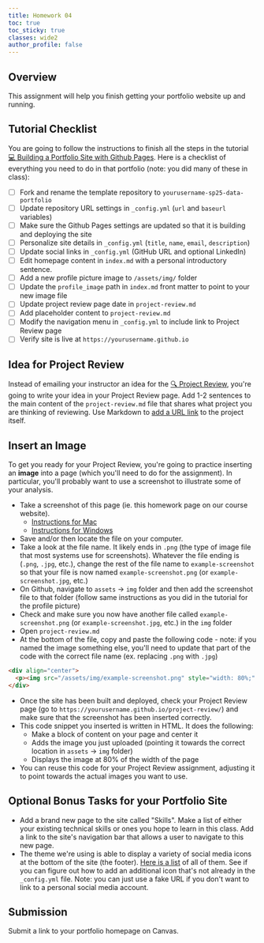 ```yaml
---
title: Homework 04
toc: true
toc_sticky: true
classes: wide2
author_profile: false
---
```


## Overview

This assignment will help you finish getting your portfolio website up and running.

## Tutorial Checklist

You are going to follow the instructions to finish all the steps in the tutorial [💻 Building a Portfolio Site with Github Pages]({{site.baseurl}}/modules/portfolio-site). Here is a checklist of everything you need to do in that portfolio (note: you did many of these in class):

- [ ] Fork and rename the template repository to `yourusername-sp25-data-portfolio`
- [ ] Update repository URL settings in `_config.yml` (`url` and `baseurl` variables)
- [ ] Make sure the Github Pages settings are updated so that it is building and deploying the site
- [ ] Personalize site details in `_config.yml` (`title`, `name`, `email`, `description`)
- [ ] Update social links in `_config.yml` (GitHub URL and optional LinkedIn)
- [ ] Edit homepage content in `index.md` with a personal introductory sentence.
- [ ] Add a new profile picture image to `/assets/img/` folder
- [ ] Update the `profile_image` path in `index.md` front matter to point to your new image file
- [ ] Update project review page date in `project-review.md`
- [ ] Add placeholder content to `project-review.md`
- [ ] Modify the navigation menu in `_config.yml` to include link to Project Review page
- [ ] Verify site is live at `https://yourusername.github.io`

## Idea for Project Review

Instead of emailing your instructor an idea for the [🔍 Project Review]({{site.baseurl}}/assignments/project-review), you're going to write your idea in your Project Review page. Add 1-2 sentences to the main content of the `project-review.md` file that shares what project you are thinking of reviewing. Use Markdown to [add a URL link](https://www.codecademy.com/resources/docs/markdown/links) to the project itself.

## Insert an Image

To get you ready for your Project Review, you're going to practice inserting an **image** into a page (which you'll need to do for the assignment). In particular, you'll probably want to use a screenshot to illustrate some of your analysis.

- Take a screenshot of this page (ie. this homework page on our course website).
  - [Instructions for Mac](https://support.apple.com/en-us/102646)
  - [Instructions for Windows](https://support.microsoft.com/en-us/windows/use-snipping-tool-to-capture-screenshots-00246869-1843-655f-f220-97299b865f6b)
- Save and/or then locate the file on your computer.
- Take a look at the file name. It likely ends in `.png` (the type of image file that most systems use for screenshots). Whatever the file ending is (`.png`, `.jpg`, etc.), change the rest of the file name to `example-screenshot` so that your file is now named `example-screenshot.png` (or `example-screenshot.jpg`, etc.)
- On Github, navigate to `assets` -> `img` folder and then add the screenshot file to that folder (follow same instructions as you did in the tutorial for the profile picture)
- Check and make sure you now have another file called `example-screenshot.png` (or `example-screenshot.jpg`, etc.) in the `img` folder
- Open `project-review.md`
- At the bottom of the file, copy and paste the following code - note: if you named the image something else, you'll need to update that part of the code with the correct file name (ex. replacing `.png` with `.jpg`)

```html
<div align="center">
  <p><img src="/assets/img/example-screenshot.png" style="width: 80%;" /></p>
</div>
```

- Once the site has been built and deployed, check your Project Review page (go to `https://yourusername.github.io/project-review/`) and make sure that the screenshot has been inserted correctly.
- This code snippet you inserted is written in HTML. It does the following:
  - Make a block of content on your page and center it
  - Adds the image you just uploaded (pointing it towards the correct location in `assets` -> `img` folder)
  - Displays the image at 80% of the width of the page
- You can reuse this code for your Project Review assignment, adjusting it to point towards the actual images you want to use.

## Optional Bonus Tasks for your Portfolio Site

- Add a brand new page to the site called "Skills". Make a list of either your existing technical skills or ones you hope to learn in this class. Add a link to the site's navigation bar that allows a user to navigate to this new page.
- The theme we're using is able to display a variety of social media icons at the bottom of the site (the footer). [Here is a list](https://fontawesome.com/search?o=r&ip=brands) of all of them. See if you can figure out how to add an additional icon that's not already in the `_config.yml` file. Note: you can just use a fake URL if you don't want to link to a personal social media account.

## Submission

Submit a link to your portfolio homepage on Canvas.

